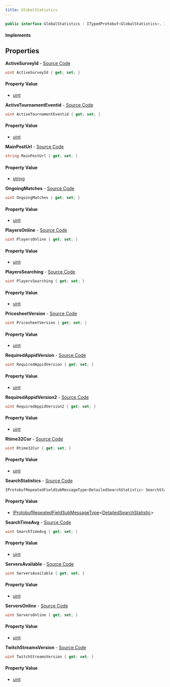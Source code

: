 ```yaml
---
title: GlobalStatistics
---
```


```csharp
public interface GlobalStatistics : ITypedProtobuf<GlobalStatistics>, INativeHandle
```

#### Implements

## Properties

**ActiveSurveyId** - [Source Code](https://github.com/swiftly-solution/swiftlys2/blob/main/managed/src/SwiftlyS2.Generated/Protobufs/Interfaces/GlobalStatistics.cs#L49)

```csharp
uint ActiveSurveyId { get; set; }
```

#### Property Value

- [uint](https://learn.microsoft.com/dotnet/api/system.uint32)

**ActiveTournamentEventid** - [Source Code](https://github.com/swiftly-solution/swiftlys2/blob/main/managed/src/SwiftlyS2.Generated/Protobufs/Interfaces/GlobalStatistics.cs#L46)

```csharp
uint ActiveTournamentEventid { get; set; }
```

#### Property Value

- [uint](https://learn.microsoft.com/dotnet/api/system.uint32)

**MainPostUrl** - [Source Code](https://github.com/swiftly-solution/swiftlys2/blob/main/managed/src/SwiftlyS2.Generated/Protobufs/Interfaces/GlobalStatistics.cs#L34)

```csharp
string MainPostUrl { get; set; }
```

#### Property Value

- [string](https://learn.microsoft.com/dotnet/api/system.string)

**OngoingMatches** - [Source Code](https://github.com/swiftly-solution/swiftlys2/blob/main/managed/src/SwiftlyS2.Generated/Protobufs/Interfaces/GlobalStatistics.cs#L25)

```csharp
uint OngoingMatches { get; set; }
```

#### Property Value

- [uint](https://learn.microsoft.com/dotnet/api/system.uint32)

**PlayersOnline** - [Source Code](https://github.com/swiftly-solution/swiftlys2/blob/main/managed/src/SwiftlyS2.Generated/Protobufs/Interfaces/GlobalStatistics.cs#L13)

```csharp
uint PlayersOnline { get; set; }
```

#### Property Value

- [uint](https://learn.microsoft.com/dotnet/api/system.uint32)

**PlayersSearching** - [Source Code](https://github.com/swiftly-solution/swiftlys2/blob/main/managed/src/SwiftlyS2.Generated/Protobufs/Interfaces/GlobalStatistics.cs#L19)

```csharp
uint PlayersSearching { get; set; }
```

#### Property Value

- [uint](https://learn.microsoft.com/dotnet/api/system.uint32)

**PricesheetVersion** - [Source Code](https://github.com/swiftly-solution/swiftlys2/blob/main/managed/src/SwiftlyS2.Generated/Protobufs/Interfaces/GlobalStatistics.cs#L40)

```csharp
uint PricesheetVersion { get; set; }
```

#### Property Value

- [uint](https://learn.microsoft.com/dotnet/api/system.uint32)

**RequiredAppidVersion** - [Source Code](https://github.com/swiftly-solution/swiftlys2/blob/main/managed/src/SwiftlyS2.Generated/Protobufs/Interfaces/GlobalStatistics.cs#L37)

```csharp
uint RequiredAppidVersion { get; set; }
```

#### Property Value

- [uint](https://learn.microsoft.com/dotnet/api/system.uint32)

**RequiredAppidVersion2** - [Source Code](https://github.com/swiftly-solution/swiftlys2/blob/main/managed/src/SwiftlyS2.Generated/Protobufs/Interfaces/GlobalStatistics.cs#L55)

```csharp
uint RequiredAppidVersion2 { get; set; }
```

#### Property Value

- [uint](https://learn.microsoft.com/dotnet/api/system.uint32)

**Rtime32Cur** - [Source Code](https://github.com/swiftly-solution/swiftlys2/blob/main/managed/src/SwiftlyS2.Generated/Protobufs/Interfaces/GlobalStatistics.cs#L52)

```csharp
uint Rtime32Cur { get; set; }
```

#### Property Value

- [uint](https://learn.microsoft.com/dotnet/api/system.uint32)

**SearchStatistics** - [Source Code](https://github.com/swiftly-solution/swiftlys2/blob/main/managed/src/SwiftlyS2.Generated/Protobufs/Interfaces/GlobalStatistics.cs#L31)

```csharp
IProtobufRepeatedFieldSubMessageType<DetailedSearchStatistic> SearchStatistics { get; }
```

#### Property Value

- [IProtobufRepeatedFieldSubMessageType](/docs/api/shared/netmessages/iprotobufrepeatedfieldsubmessagetype-1)<[DetailedSearchStatistic](/docs/api/shared/protobufdefinitions/detailedsearchstatistic)>

**SearchTimeAvg** - [Source Code](https://github.com/swiftly-solution/swiftlys2/blob/main/managed/src/SwiftlyS2.Generated/Protobufs/Interfaces/GlobalStatistics.cs#L28)

```csharp
uint SearchTimeAvg { get; set; }
```

#### Property Value

- [uint](https://learn.microsoft.com/dotnet/api/system.uint32)

**ServersAvailable** - [Source Code](https://github.com/swiftly-solution/swiftlys2/blob/main/managed/src/SwiftlyS2.Generated/Protobufs/Interfaces/GlobalStatistics.cs#L22)

```csharp
uint ServersAvailable { get; set; }
```

#### Property Value

- [uint](https://learn.microsoft.com/dotnet/api/system.uint32)

**ServersOnline** - [Source Code](https://github.com/swiftly-solution/swiftlys2/blob/main/managed/src/SwiftlyS2.Generated/Protobufs/Interfaces/GlobalStatistics.cs#L16)

```csharp
uint ServersOnline { get; set; }
```

#### Property Value

- [uint](https://learn.microsoft.com/dotnet/api/system.uint32)

**TwitchStreamsVersion** - [Source Code](https://github.com/swiftly-solution/swiftlys2/blob/main/managed/src/SwiftlyS2.Generated/Protobufs/Interfaces/GlobalStatistics.cs#L43)

```csharp
uint TwitchStreamsVersion { get; set; }
```

#### Property Value

- [uint](https://learn.microsoft.com/dotnet/api/system.uint32)

